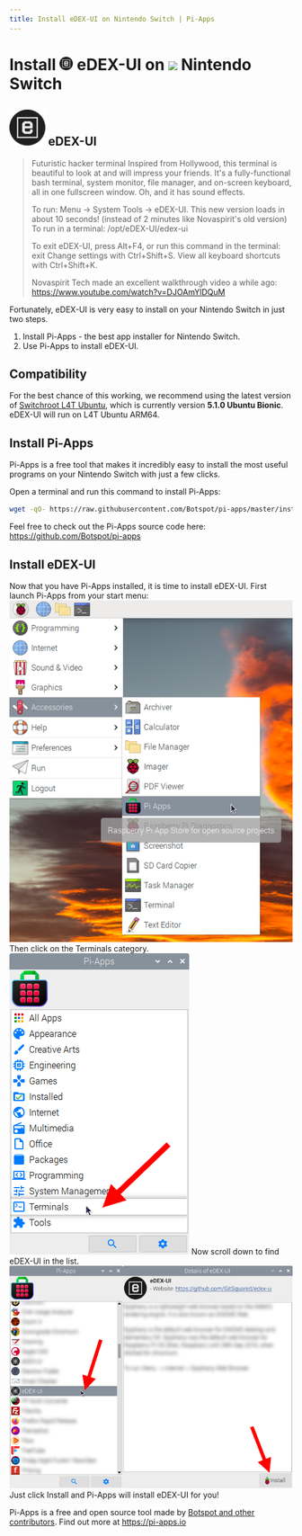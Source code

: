 ```yaml
---
title: Install eDEX-UI on Nintendo Switch | Pi-Apps
---
```

<div class="simple-install-content content">

# Install <img src="/img/app-icons/eDEX-UI/icon-64.png" height=24> eDEX-UI on <img src=https://switchroot.org/logo.png height=24> Nintendo Switch

## <img src="/img/app-icons/eDEX-UI/icon-64.png"> eDEX-UI
> Futuristic hacker terminal
> Inspired from Hollywood, this terminal is beautiful to look at and will impress your friends. It's a fully-functional bash terminal, system monitor, file manager, and on-screen keyboard, all in one fullscreen window.
> Oh, and it has sound effects.
> 
> To run: Menu -> System Tools -> eDEX-UI. This new version loads in about 10 seconds! (instead of 2 minutes like Novaspirit's old version)
> To run in a terminal: /opt/eDEX-UI/edex-ui
> 
> To exit eDEX-UI, press Alt+F4, or run this command in the terminal: exit
> Change settings with Ctrl+Shift+S.
> View all keyboard shortcuts with Ctrl+Shift+K.
> 
> Novaspirit Tech made an excellent walkthrough video a while ago: https://www.youtube.com/watch?v=DJOAmYlDQuM

Fortunately, eDEX-UI is very easy to install on your Nintendo Switch in just two steps.
1. Install Pi-Apps - the best app installer for Nintendo Switch.
2. Use Pi-Apps to install eDEX-UI.
</div>
<div class="simple-install-content content">

## Compatibility
For the best chance of this working, we recommend using the latest version of [Switchroot L4T Ubuntu](https://wiki.switchroot.org/en/Linux/Ubuntu-Install-Guide), which is currently version **5.1.0 Ubuntu Bionic**.
eDEX-UI will run on L4T Ubuntu ARM64.
</div>
<div class="simple-install-content content">

## Install Pi-Apps

Pi-Apps is a free tool that makes it incredibly easy to install the most useful programs on your Nintendo Switch with just a few clicks.

Open a terminal and run this command to install Pi-Apps:
```bash
wget -qO- https://raw.githubusercontent.com/Botspot/pi-apps/master/install | bash
```
Feel free to check out the Pi-Apps source code here: https://github.com/Botspot/pi-apps
</div>
<div class="simple-install-content content">

## Install eDEX-UI

Now that you have Pi-Apps installed, it is time to install eDEX-UI.
First launch Pi-Apps from your start menu:
<img src="/img/start-menu.png">
Then click on the Terminals category.
<img src="/img/category-selections/Terminals.png">
Now scroll down to find eDEX-UI in the list.
<img src="/img/app-icons/eDEX-UI/app-selection.png">
Just click Install and Pi-Apps will install eDEX-UI for you!
</div>
<div class="simple-install-content content">

Pi-Apps is a free and open source tool made by [Botspot and other contributors](/about/#contributors). Find out more at https://pi-apps.io
</div>

